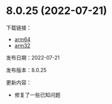 # 8.0.25 (2022-07-21)

下载链接：

- [arm64](https://dldir1.qq.com/weixin/android/weixin8025android2200_arm64.apk)
- [arm32](https://dldir1.qq.com/weixin/android/weixin8025android2200.apk)

发布日期：2022-07-21

发布版本：8.0.25

更新内容：

- 修复了一些已知问题
